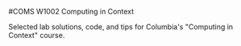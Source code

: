 #COMS W1002 Computing in Context

Selected lab solutions, code, and tips for Columbia's "Computing in Context" course.
